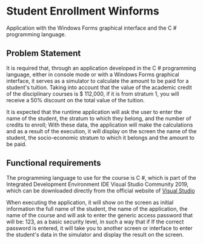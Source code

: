# Student Enrollment Winforms

Application with the Windows Forms graphical interface and the C # programming language.

## Problem Statement

It is required that, through an application developed in the C # programming language, either in console mode or with a Windows Forms graphical interface, it serves as a simulator to calculate the amount to be paid for a student's tuition. Taking into account that the value of the academic credit of the disciplinary courses is $ 112,000, if it is from stratum 1, you will receive a 50% discount on the total value of the tuition.

It is expected that the runtime application will ask the user to enter the name of the student, the stratum to which they belong, and the number of credits to enroll; With these data, the application will make the calculations and as a result of the execution, it will display on the screen the name of the student, the socio-economic stratum to which it belongs and the amount to be paid.

## Functional requirements

The programming language to use for the course is C #, which is part of the Integrated Development Environment IDE Visual Studio Community 2019, which can be downloaded directly from the official website of [Visual Studio](https://visualstudio.microsoft.com/es/) 

When executing the application, it will show on the screen as initial information the full name of the student, the name of the application, the name of the course and will ask to enter the generic access password that will be: 123, as a basic security level, in such a way that if If the correct password is entered, it will take you to another screen or interface to enter the student's data in the simulator and display the result on the screen.


